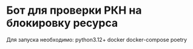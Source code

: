 <h1>Бот для проверки РКН на блокировку ресурса</h1>

Для запуска необходимо: 
python3.12+
docker
docker-compose
poetry


